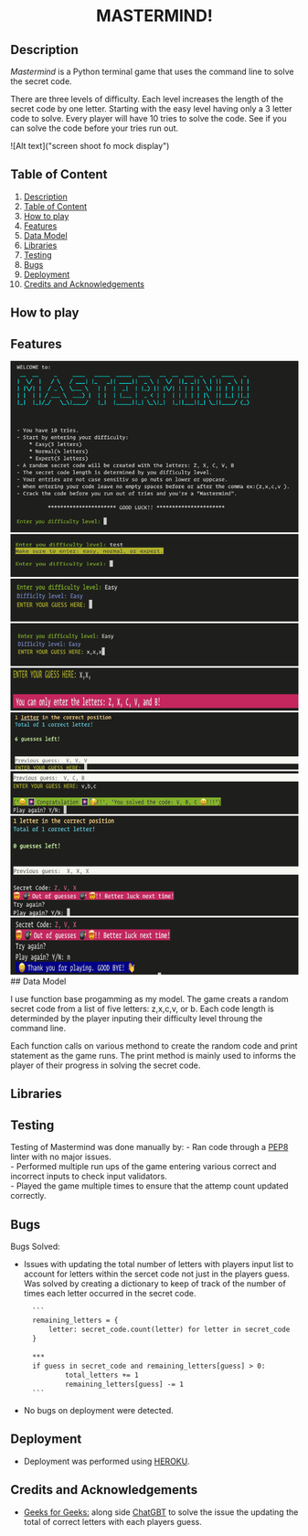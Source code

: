 <div align="center"><h1>MASTERMIND!</h1></div>

## Description 

*Mastermind* is a Python terminal game that uses the command line to solve the secret code.

There are three levels of difficulty. Each level increases the length of the secret code by one letter. Starting with the easy level having only a 3 letter code to solve. Every player will have 10 tries to solve the code. See if you can solve the code before your tries run out.

![Alt text]("screen shoot fo mock display")


## Table of Content 

1. [Description](#description)
2. [Table of Content](#table-of-content)
3. [How to play](#how-to-play)
4. [Features](#features)
5. [Data Model](#data-model)
6. [Libraries](#libraries)
7. [Testing](#testing)
8. [Bugs](#bugs)
9. [Deployment](#deployment)
10. [Credits and Acknowledgements](#credits-and-acknowledgements)

## How to play

## Features
<img src= "./assets/screenshots/header.png" width=600 height=300>
<img src= "./assets/screenshots/diff_val.png" width=600 height=75>
<img src= "./assets/screenshots/diff.png" width=600 height=75>
<img src= "./assets/screenshots/enter_guess.png" width=600 height=75>
<img src= "./assets/screenshots/guess_val.png" width=600 height=75>
<img src= "./assets/screenshots/update_total.png" width=600 height=100>
<img src= "./assets/screenshots/code_solved.png" width=600 height=75>
<img src= "./assets/screenshots/code_notsolved.png" width=600 height=175>
<img src= "./assets/screenshots/No.png" width=600 height=100>
## Data Model 

I use function base progamming as my model. The game creats a random secret code from a list of five letters: z,x,c,v, or b. Each code length is determinded by the player inputing their difficulty level throung the command line.

Each function calls on various methond to create the random code and print statement as the game runs.
The print method is mainly used to informs the player of their progress in solving the secret code.

## Libraries

## Testing
Testing of Mastermind was done manually by:
    - Ran code through a [PEP8](https://pep8ci.herokuapp.com/) linter with no major issues.  
    - Performed multiple run ups of the game entering various correct and incorrect inputs to check input validators.   
    - Played the game multiple times to ensure that the attemp count updated correctly. 

## Bugs
Bugs Solved:
- Issues with updating the total number of letters with players input list to account for letters within the sercet code not just in the players guess.  
Was solved by creating a dictionary to keep of track of the number of times each letter occurred in the secret code.

        ``` 
        remaining_letters = {
            letter: secret_code.count(letter) for letter in secret_code
        }

        ***
        if guess in secret_code and remaining_letters[guess] > 0:
                total_letters += 1
                remaining_letters[guess] -= 1
        ```
- No bugs on deployment were detected.
  
## Deployment 
- Deployment was performed using [HEROKU](heroku.com/apps).

## Credits and Acknowledgements
- [Geeks for Geeks:]( https://www.geeksforgeeks.org/) along side [ChatGBT](https://chat.openai.com/) to solve the issue the updating the total of correct letters with each players guess.  

